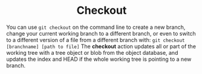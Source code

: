 # <center>Checkout</center>
You can use `git checkout` on the command line to create a new branch, change your current working branch to a different branch, or even to switch to a different version of a file from a different branch with:
`git checkout [branchname] [path to file]`
The **checkout** action updates all or part of the working tree with a tree object or blob from the object database, and updates the index and HEAD if the whole working tree is pointing to a new branch.

